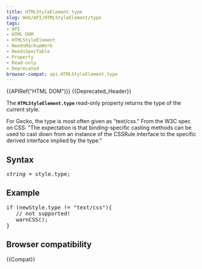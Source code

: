 ```yaml
---
title: HTMLStyleElement.type
slug: Web/API/HTMLStyleElement/type
tags:
- API
- HTML DOM
- HTMLStyleElement
- NeedsMarkupWork
- NeedsSpecTable
- Property
- Read-only
- Deprecated
browser-compat: api.HTMLStyleElement.type
---
```

<div>
  <div>{{APIRef("HTML DOM")}} {{Deprecated_Header}}</div>
</div>

<p>The <strong><code>HTMLStyleElement.type</code></strong> read-only property returns the
  type of the current style.</p>

<p>For Gecko, the type is most often given as "text/css." From the W3C spec on CSS: "The
  expectation is that binding-specific casting methods can be used to cast down from an
  instance of the CSSRule interface to the specific derived interface implied by the
  type."</p>

<h2 id="Syntax">Syntax</h2>

<pre class="brush: js"><var>string</var> = style.type;
</pre>

<h2 id="Example">Example</h2>

<pre class="brush:js">if (newStyle.type != "text/css"){
   // not supported!
   warnCSS();
}</pre>

<h2 id="Browser_compatibility">Browser compatibility</h2>

<p>{{Compat}}</p>
